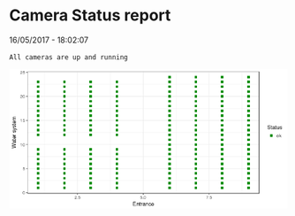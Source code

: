 Camera Status report
================
16/05/2017 - 18:02:07

    All cameras are up and running

![](camreport_files/figure-markdown_github/unnamed-chunk-2-1.png)
